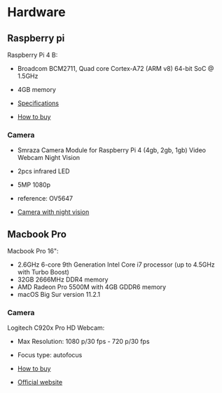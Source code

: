 # Hardware 

## Raspberry pi 

Raspberry Pi 4 B: 
- Broadcom BCM2711, Quad core Cortex-A72 (ARM v8) 64-bit SoC @ 1.5GHz
- 4GB memory

- [Specifications](https://www.raspberrypi.org/products/raspberry-pi-4-model-b/specifications/)
- [How to buy](https://www.amazon.ca/gp/product/B07W4JM192)


### Camera 

- Smraza Camera Module for Raspberry Pi 4 (4gb, 2gb, 1gb) Video Webcam Night Vision
- 2pcs infrared LED
- 5MP 1080p 
- reference: OV5647 

- [Camera with night vision](https://www.amazon.ca/gp/product/B076KCZRDS)

## Macbook Pro

Macbook Pro 16":

- 2.6GHz 6-core 9th Generation Intel Core i7 processor (up to 4.5GHz with Turbo Boost)
- 32GB 2666MHz DDR4 memory
- AMD Radeon Pro 5500M with 4GB GDDR6 memory
- macOS Big Sur version 11.2.1

### Camera 

Logitech C920x Pro HD Webcam:

- Max Resolution: 1080 p/30 fps - 720 p/30 fps
- Focus type: autofocus

- [How to buy](https://www.amazon.ca/gp/product/B085TFF7M1)
- [Official website](https://www.logitech.com/en-ca/product/hd-pro-webcam-c920#specification-tabular)